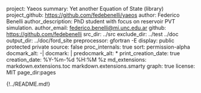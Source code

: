project: Yaeos
summary: Yet another Equation of State (library)
project_github: https://github.com/fedebenelli/yaeos
author: Federico Benelli
author_description: PhD student with focus on reservoir PVT simulation.
author_email: federico.benelli@mi.unc.edu.ar
github: https://github.com/fedebenelli
src_dir: ../src
exclude_dir: ../test ../doc
output_dir: ../doc/ford_site
preprocessor: gfortran -E
display: public
         protected
         private
source: false
proc_internals: true
sort: permission-alpha
docmark_alt: -|
docmark: |
predocmark_alt: *
print_creation_date: true
creation_date: %Y-%m-%d %H:%M %z
md_extensions: markdown.extensions.toc
               markdown.extensions.smarty
graph: true
license: MIT
page_dir:pages

{!../README.md!}
